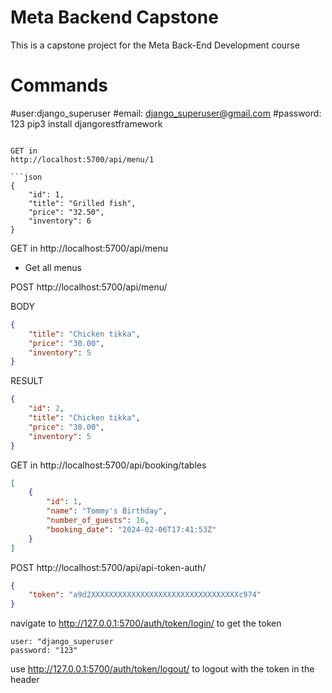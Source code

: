 # Meta Backend Capstone
This is a capstone project for the Meta Back-End Development course

# Commands

#user:django_superuser
#email: django_superuser@gmail.com
#password: 123
pip3 install djangorestframework
```

GET in 
http://localhost:5700/api/menu/1

```json
{
    "id": 1,
    "title": "Grilled fish",
    "price": "32.50",
    "inventory": 6
}
```
GET in 
http://localhost:5700/api/menu

- Get all menus

POST http://localhost:5700/api/menu/

BODY
```json
{
    "title": "Chicken tikka",
    "price": "30.00",
    "inventory": 5
}
```
RESULT
```json
{
    "id": 2,
    "title": "Chicken tikka",
    "price": "30.00",
    "inventory": 5
}
```


GET in 
http://localhost:5700/api/booking/tables

```json
[
    {
        "id": 1,
        "name": "Tommy's Birthday",
        "number_of_guests": 16,
        "booking_date": "2024-02-06T17:41:53Z"
    }
]
```
POST http://localhost:5700/api/api-token-auth/
```json
{
    "token": "a9d2XXXXXXXXXXXXXXXXXXXXXXXXXXXXXXXXXc974"
}
```

navigate to http://127.0.0.1:5700/auth/token/login/ to get the token  
```
user: "django_superuser  
password: "123"
```

use http://127.0.0.1:5700/auth/token/logout/ to logout with the token in the header

